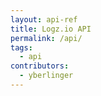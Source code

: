 ```yaml
---
layout: api-ref
title: Logz.io API
permalink: /api/
tags:
  - api
contributors:
  - yberlinger
---
```

